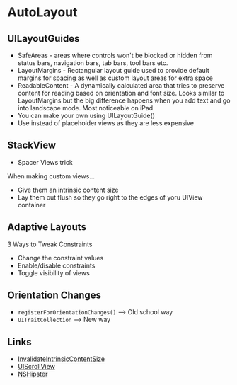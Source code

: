 # AutoLayout


## UILayoutGuides

* SafeAreas - areas where controls won't be blocked or hidden from status bars, navigation bars, tab bars, tool bars etc.
* LayoutMargins - Rectangular layout guide used to provide default margins for spacing as well as custom layout areas for extra space
* ReadableContent - A dynamically calculated area that tries to preserve content for reading based on orientation and font size. Looks similar to LayoutMargins but the big difference happens when you add text and go into landscape mode. Most noticeable on iPad
* You can make your own using UILayoutGuide()
* Use instead of placeholder views as they are less expensive


## StackView

* Spacer Views trick

When making custom views... 

* Give them an intrinsic content size
* Lay them out flush so they go right to the edges of yoru UIView container

## Adaptive Layouts

3 Ways to Tweak Constraints

* Change the constraint values
* Enable/disable constraints
* Toggle visibility of views

## Orientation Changes

* `registerForOrientationChanges()` --> Old school way
* `UITraitCollection` --> New way

## Links

* [InvalidateIntrinsicContentSize](https://developer.apple.com/documentation/uikit/uiview/1622457-invalidateintrinsiccontentsize)
* [UIScrollView](https://developer.apple.com/documentation/uikit/uiscrollview)
* [NSHipster](https://nshipster.com/uistackview/)

